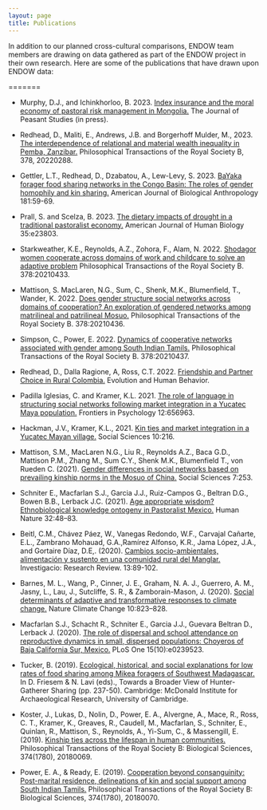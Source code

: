 ```yaml
---
layout: page
title: Publications
---
```


In addition to our planned cross-cultural comparisons, ENDOW team members are drawing on data gathered as part of the ENDOW project in their own research. Here are some of the publications that have drawn upon ENDOW data:

=======
- Murphy, D.J., and Ichinkhorloo, B. 2023. [Index insurance and the moral economy of pastoral risk management in Mongolia.](https://www.tandfonline.com/doi/full/10.1080/03066150.2023.2284972) The Journal of Peasant Studies (in press).

- Redhead, D., Maliti, E., Andrews, J.B. and Borgerhoff Mulder, M., 2023. [The interdependence of relational and material wealth inequality in Pemba, Zanzibar.](https://royalsocietypublishing.org/doi/full/10.1098/rstb.2022.0288) Philosophical Transactions of the Royal Society B, 378, 20220288.

- Gettler, L.T., Redhead, D., Dzabatou, A., Lew-Levy, S. 2023. [BaYaka forager food sharing networks in the Congo Basin: The roles of gender homophily and kin sharing.](https://onlinelibrary.wiley.com/doi/10.1002/ajpa.24688) American Journal of Biological Anthropology 181:59-69.

- Prall, S. and Scelza, B. 2023. [The dietary impacts of drought in a traditional pastoralist economy.](https://doi.org/10.1002/ajhb.23803) American Journal of Human Biology 35:e23803.

- Starkweather, K.E., Reynolds, A.Z., Zohora, F., Alam, N. 2022. [Shodagor women cooperate across domains of work and childcare to solve an adaptive problem](https://royalsocietypublishing.org/doi/10.1098/rstb.2021.0433) Philosophical Transactions of the Royal Society B. 378:20210433.

- Mattison, S. MacLaren, N.G., Sum, C., Shenk, M.K., Blumenfield, T., Wander, K. 2022. [Does gender structure social networks across domains of cooperation? An exploration of gendered networks among matrilineal and patrilineal Mosuo.](https://royalsocietypublishing.org/doi/10.1098/rstb.2021.0436) Philosophical Transactions of the Royal Society B. 378:20210436.

- Simpson, C., Power, E. 2022. [Dynamics of cooperative networks associated with gender among South Indian Tamils.](https://royalsocietypublishing.org/doi/10.1098/rstb.2021.0437) Philosophical Transactions of the Royal Society B. 378:20210437.

- Redhead, D., Dalla Ragione, A, Ross, C.T. 2022. [Friendship and Partner Choice in Rural Colombia.](https://www.sciencedirect.com/science/article/abs/pii/S1090513822000484) Evolution and Human Behavior.

- Padilla Iglesias, C. and Kramer, K.L. 2021. [The role of language in structuring social networks following market integration in a Yucatec Maya population.](https://www.frontiersin.org/articles/10.3389/fpsyg.2021.656963/full) Frontiers in Psychology 12:656963.

- Hackman, J.V., Kramer, K.L., 2021. [Kin ties and market integration in a Yucatec Mayan village.](https://www.mdpi.com/2076-0760/10/6/216) Social Sciences 10:216.

- Mattison, S.M., MacLaren N.G., Liu R., Reynolds A.Z., Baca G.D., Mattison P.M., Zhang M., Sum C.Y., Shenk M.K., Blumenfield T., von Rueden C. (2021). [Gender differences in social networks based on prevailing kinship norms in the Mosuo of China.](https://www.mdpi.com/2076-0760/10/7/253) Social Sciences 7:253.

- Schniter E., Macfarlan S.J., Garcia J.J., Ruiz-Campos G., Beltran D.G., Bowen B.B., Lerback J.C. (2021). [Age appropriate wisdom? Ethnobiological knowledge ontogeny in Pastoralist Mexico.](https://doi.org/10.1007/s12110-021-09387-8) Human Nature 32:48–83.

- Beitl, C.M., Chávez Páez, W., Vanegas Redondo, W.F., Carvajal Cañarte, E.L., Zambrano Mohauad, G.A.,Ramírez Alfonso, K.R., Jama López, J.A., and Gortaire Díaz, D.E,. (2020). [Cambios socio-ambientales, alimentación y sustento en una comunidad rural del Manglar.](https://doi.org/10.31095/investigatio.2020.13.9) Investigacio: Research Review. 13:89-102.

- Barnes, M. L., Wang, P., Cinner, J. E., Graham, N. A. J., Guerrero, A. M., Jasny, L., Lau, J., Sutcliffe, S. R., & Zamborain-Mason, J. (2020). [Social determinants of adaptive and transformative responses to climate change.](https://doi.org/10.1038/s41558-020-0871-4) Nature Climate Change 10:823–828. 

- Macfarlan S.J., Schacht R., Schniter E., Garcia J.J., Guevara Beltran D., Lerback J. (2020). [The role of dispersal and school attendance on reproductive dynamics in small, dispersed populations: Choyeros of Baja California Sur, Mexico.](https://doi.org/10.1371/journal.pone.0239523) PLoS One 15(10):e0239523. 

- Tucker, B. (2019). [Ecological, historical, and social explanations for low rates of food sharing among Mikea foragers of Southwest Madagascar.](https://www.repository.cam.ac.uk/bitstream/handle/1810/300122/Hunter_Gatherer_Sharing_s_Chapter17.pdf?sequence=1) In D. Friesem & N. Lavi (eds)., Towards a Broader View of Hunter-Gatherer Sharing (pp. 237-50). Cambridge: McDonald Institute for Archaeological Research, University of
Cambridge.

- Koster, J., Lukas, D., Nolin, D., Power, E. A., Alvergne, A., Mace, R., Ross, C. T., Kramer, K., Greaves, R., Caudell, M., Macfarlan, S., Schniter, E., Quinlan, R., Mattison, S., Reynolds, A., Yi-Sum, C., & Massengill, E. (2019). [Kinship ties across the lifespan in human communities.](https://royalsocietypublishing.org/doi/full/10.1098/rstb.2018.0069) Philosophical Transactions of the Royal Society B: Biological Sciences, 374(1780), 20180069.

- Power, E. A., & Ready, E. (2019). [Cooperation beyond consanguinity: Post-marital residence, delineations of kin and social support among South Indian Tamils.](https://doi.org/10.1098/rstb.2018.0070) Philosophical Transactions of the Royal Society B: Biological Sciences, 374(1780), 20180070.
